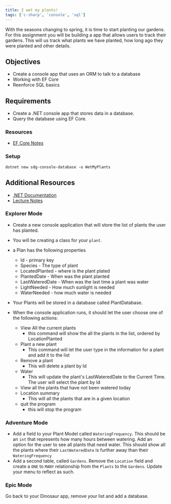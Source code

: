 ```yaml
---
title: I wet my plants!
tags: ['c-sharp', 'console', 'sql']
---
```


With the seasons changing to spring, it is time to start planting our gardens.
For this assignment you will be building a app that allows users to track their
gardens. This will us track what plants we have planted, how long ago they were
planted and other details.

## Objectives

- Create a console app that uses an ORM to talk to a database
- Working with EF Core
- Reenforce SQL basics

## Requirements

- Create a .NET console app that stores data in a database.
- Query the database using EF Core.

### Resources

- [EF Core Notes](https://suncoast.io/handbook/curriculum/back-end/full-stack-i/lecture/dotnet/04-entity-framework/)

### Setup

```shell
dotnet new sdg-console-database -o WetMyPlants
```

## Additional Resources

- [.NET Documentation](https://docs.microsoft.com/en-us/dotnet/)
- [Lecture Notes](https://suncoast.io/handbook/curriculum/back-end/full-stack-i/lecture/dotnet)

### Explorer Mode

- Create a new console application that will store the list of plants the
  user has planted.
- You will be creating a class for your `plant`.
- a Plan has the following properties

  - Id - primary key
  - Species - The type of plant
  - LocatedPlanted - where is the plant plated
  - PlantedDate - When was the plant planted
  - LastWateredDate - When was the last time a plant was water
  - LightNeeded - How much sunlight is needed
  - WaterNeeded - how much water is needed

- Your Plants will be stored in a database called PlantDatabase.
- When the console application runs, it should let the user choose one of
  the following actions:
  - View All the current plants
    - this command will show the all the plants in the list, ordered by
      LocationPlanted
  - Plant a new plant
    - This command will let the user type in the information for a plant and
      add it to the list
  - Remove a plant
    - This will delete a plant by Id
  - Water
    - This will update the plant's LastWateredDate to the Current Time. The
      user will select the plant by Id
  - View all the plants that have not been watered today
  - Location summary
    - This will all the plants that are in a given location
  - quit the program
    - this will stop the program

### Adventure Mode

- Add a field to your Plant Model called `WateringFrequency`. This should be an
  `int` that represents how many hours between watering. Add an option for the
  user to see all plants that need water. This should show all the plants where
  their `LastWateredDate` is further away than their `WateringFrequency`
- Add a second table, called `Gardens`. Remove the `Location` field and create a
  `ONE` to `MANY` relationship from the `Plants` to the `Gardens`. Update your
  menu to reflect as such.

### Epic Mode

Go back to your Dinosaur app, remove your list and add a database.
